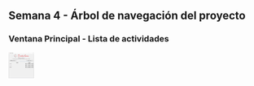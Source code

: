 ## Semana 4 - Árbol de navegación del proyecto

### Ventana Principal - Lista de actividades

<img src="./../../assets/images/proyecto/ListaActividades.PNG" width="50"> 
